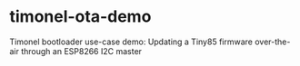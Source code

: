 # timonel-ota-demo
Timonel bootloader use-case demo: Updating a Tiny85  firmware over-the-air through an ESP8266 I2C master
